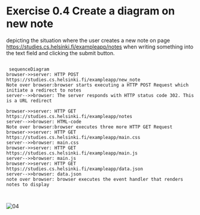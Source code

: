 # Exercise 0.4 Create a diagram on new note

depicting the situation where the user creates a new note on page https://studies.cs.helsinki.fi/exampleapp/notes when writing something into the text field and clicking the submit button.

```mermaid
 
 sequenceDiagram
browser->>server: HTTP POST https://studies.cs.helsinki.fi/exampleapp/new_note
Note over browser:browser starts executing a HTTP POST Request which initiate a redirect to notes
server-->>browser: The server responds with HTTP status code 302. This is a URL redirect
 
browser->>server: HTTP GET https://studies.cs.helsinki.fi/exampleapp/notes
server-->>browser: HTML-code
Note over browser:browser executes three more HTTP GET Request 
browser->>server: HTTP GET https://studies.cs.helsinki.fi/exampleapp/main.css
server-->>browser: main.css
browser->>server: HTTP GET https://studies.cs.helsinki.fi/exampleapp/main.js
server-->>browser: main.js
browser->>server: HTTP GET https://studies.cs.helsinki.fi/exampleapp/data.json
server-->>browser: data.json
note over browser: browser executes the event handler that renders notes to display 
 
 
```

![04](https://user-images.githubusercontent.com/58258155/201875503-c9c6643b-d6be-4182-a0ca-26c7aec0c53a.jpg)
